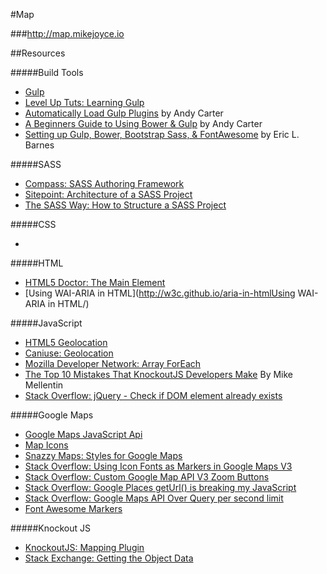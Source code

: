 #Map

###http://map.mikejoyce.io

##Resources

#####Build Tools

- [Gulp](http://gulpjs.com/)
- [Level Up Tuts: Learning Gulp](http://leveluptuts.com/tutorials/learning-gulp/)
- [Automatically Load Gulp Plugins](http://andy-carter.com/blog/automatically-load-gulp-plugins-with-gulp-load-plugins) by Andy Carter
- [A Beginners Guide to Using Bower & Gulp](http://andy-carter.com/blog/a-beginners-guide-to-package-manager-bower-and-using-gulp-to-manage-components) by Andy Carter
- [Setting up Gulp, Bower, Bootstrap Sass, & FontAwesome](http://ericlbarnes.com/setting-gulp-bower-bootstrap-sass-fontawesome/) by Eric L. Barnes

#####SASS

- [Compass: SASS Authoring Framework](http://compass-style.org/help/documentation/)
- [Sitepoint: Architecture of a SASS Project](http://www.sitepoint.com/architecture-sass-project/)
- [The SASS Way: How to Structure a SASS Project](http://thesassway.com/beginner/how-to-structure-a-sass-project)

#####CSS

- []()

#####HTML

- [HTML5 Doctor: The Main Element](http://html5doctor.com/the-main-element/)
- [Using WAI-ARIA in HTML](http://w3c.github.io/aria-in-htmlUsing WAI-ARIA in HTML/)

#####JavaScript

- [HTML5 Geolocation](http://html5demos.com/geo)
- [Caniuse: Geolocation](http://caniuse.com/#search=geo)
- [Mozilla Developer Network: Array ForEach](https://developer.mozilla.org/en-US/docs/Web/JavaScript/Reference/Global_Objects/Array/forEach)
- [The Top 10 Mistakes That KnockoutJS Developers Make](https://www.airpair.com/knockout/posts/top-10-mistakes-knockoutjs) By Mike Mellentin
- [Stack Overflow: jQuery - Check if DOM element already exists](http://stackoverflow.com/questions/5538961/jquery-check-if-dom-element-already-exists)

#####Google Maps

- [Google Maps JavaScript Api](https://developers.google.com/maps/documentation/javascript)
- [Map Icons](http://map-icons.com/)
- [Snazzy Maps: Styles for Google Maps](https://snazzymaps.com/)
- [Stack Overflow: Using Icon Fonts as Markers in Google Maps V3](http://stackoverflow.com/questions/16375077/using-icon-fonts-as-markers-in-google-maps-v3)
- [Stack Overflow: Custom Google Map API V3 Zoom Buttons ](http://stackoverflow.com/questions/7916555/custom-google-map-api-v3-zoom-buttons)
- [Stack Overflow: Google Places getUrl() is breaking my JavaScript](http://stackoverflow.com/questions/22459910/google-places-photos-geturl-is-breaking-my-javascript)
- [Stack Overflow: Google Maps API Over Query per second limit](http://stackoverflow.com/questions/14014074/google-maps-api-over-query-limit-per-second-limit)
- [Font Awesome Markers](https://github.com/nathan-muir/fontawesome-markers)

#####Knockout JS

- [KnockoutJS: Mapping Plugin](http://knockoutjs.com/documentation/plugins-mapping.html)
- [Stack Exchange: Getting the Object Data](http://stackoverflow.com/questions/13755220/knockout-js-getting-the-object-data)



